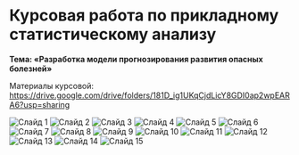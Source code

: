 # Курсовая работа  по прикладному статистическому анализу

<b>Тема: «Разработка модели прогнозирования развития опасных болезней»</b>

Материалы курсовой: https://drive.google.com/drive/folders/181D_ig1UKqCjdLicY8GDI0ap2wpEARA6?usp=sharing

![Слайд 1](https://i.ibb.co/JBstTGC/25ed379dcaf08292a856961c1e346034-0.jpg)
![Слайд 2](https://i.ibb.co/yXmSpRs/25ed379dcaf08292a856961c1e346034-1.jpg)
![Слайд 3](https://i.ibb.co/Qj05CrS/25ed379dcaf08292a856961c1e346034-2.jpg)
![Слайд 4](https://i.ibb.co/WcNtRLQ/25ed379dcaf08292a856961c1e346034-3.jpg)
![Слайд 5](https://i.ibb.co/98HKMC6/25ed379dcaf08292a856961c1e346034-4.jpg)
![Слайд 6](https://i.ibb.co/nMgrBKW/25ed379dcaf08292a856961c1e346034-5.jpg)
![Слайд 7](https://i.ibb.co/4SHPqMS/25ed379dcaf08292a856961c1e346034-6.jpg)
![Слайд 8](https://i.ibb.co/sPTb1QD/25ed379dcaf08292a856961c1e346034-7.jpg)
![Слайд 9](https://i.ibb.co/syZfncG/25ed379dcaf08292a856961c1e346034-8.jpg)
![Слайд 10](https://i.ibb.co/HgFS7XX/25ed379dcaf08292a856961c1e346034-9.jpg)
![Слайд 11](https://i.ibb.co/jM8H4hj/25ed379dcaf08292a856961c1e346034-10.jpg)
![Слайд 12](https://i.ibb.co/SwxWhVL/25ed379dcaf08292a856961c1e346034-11.jpg)
![Слайд 13](https://i.ibb.co/x2QqZhb/25ed379dcaf08292a856961c1e346034-12.jpg)
![Слайд 14](https://i.ibb.co/k2R8Dvn/25ed379dcaf08292a856961c1e346034-13.jpg)
![Слайд 15](https://i.ibb.co/d0zy5t7/25ed379dcaf08292a856961c1e346034-14.jpg)




